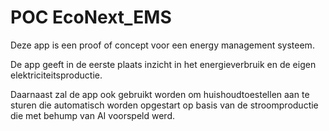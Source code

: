 # POC EcoNext_EMS

Deze app is een proof of concept voor een energy management systeem.

De app geeft in de eerste plaats inzicht in het energieverbruik en de eigen elektriciteitsproductie.

Daarnaast zal de app ook gebruikt worden om huishoudtoestellen aan te sturen die automatisch worden opgestart op basis van de stroomproductie die met behump van AI voorspeld werd. 
